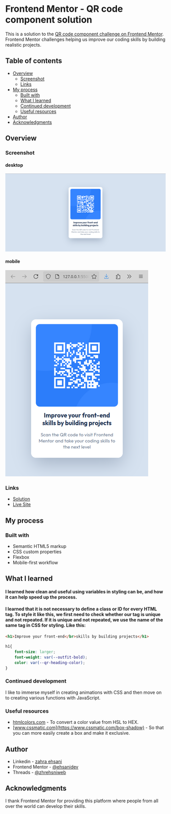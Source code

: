 # Frontend Mentor - QR code component solution

This is a solution to the [QR code component challenge on Frontend Mentor](https://www.frontendmentor.io/challenges/qr-code-component-iux_sIO_H). Frontend Mentor challenges helping us improve our coding skills by building realistic projects. 

## Table of contents

- [Overview](#overview)
  - [Screenshot](#screenshot)
  - [Links](#links)
- [My process](#my-process)
  - [Built with](#built-with)
  - [What I learned](#what-i-learned)
  - [Continued development](#continued-development)
  - [Useful resources](#useful-resources)
- [Author](#author)
- [Acknowledgments](#acknowledgments)

## Overview

### Screenshot
#### desktop

![](Desktop_view.png)

#### mobile

![](Mobile_view.png)


### Links

- [Solution](https://github.com/ehsanidev/qr-code-component.git)
- [Live Site](https://ehsanidev.github.io/qr-code-component/)

## My process

### Built with

- Semantic HTML5 markup
- CSS custom properties
- Flexbox
- Mobile-first workflow


## What I learned

#### I learned how clean and useful using variables in styling can be, and how it can help speed up the process.

#### I learned that it is not necessary to define a class or ID for every HTML tag. To style it like this, we first need to check whether our tag is unique and not repeated. If it is unique and not repeated, we use the name of the same tag in CSS for styling. Like this:

```html
<h1>Improve your front-end</br>skills by building projects</h1>
```
```css
h1{
    font-size: larger;
    font-weight: var(--outfit-bold);
    color: var(--qr-heading-color);
}
```

### Continued development

I like to immerse myself in creating animations with CSS and then move on to creating various functions with JavaScript.


### Useful resources

- [htmlcolors.com](https://htmlcolors.com/hsl-to-hex) - To convert a color value from HSL to HEX.
- [www.cssmatic.com](https://www.cssmatic.com/box-shadow) - So that you can more easily create a box and make it exclusive.

## Author

- Linkedin - [zahra ehsani](www.linkedin.com/in/zahraehsani)
- Frontend Mentor - [@ehsanidev](https://www.frontendmentor.io/profile/ehsanidev)
- Threads - [@zhrehsniweb](https://www.threads.net/@zhrehsniweb)


## Acknowledgments

I thank Frontend Mentor for providing this platform where people from all over the world can develop their skills.
